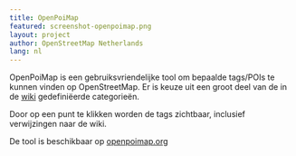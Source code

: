 ```yaml
---
title: OpenPoiMap
featured: screenshot-openpoimap.png
layout: project
author: OpenStreetMap Netherlands
lang: nl
---
```


OpenPoiMap is een gebruiksvriendelijke tool om bepaalde tags/POIs te kunnen vinden op OpenStreetMap.
Er is keuze uit een groot deel van de in de [wiki](https://wiki.openstreetmap.org/wiki/Map_features#Amenity) gedefiniëerde categorieën.

Door op een punt te klikken worden de tags zichtbaar, inclusief verwijzingen naar de wiki.

De tool is beschikbaar op [openpoimap.org](https://openpoimap.org/)